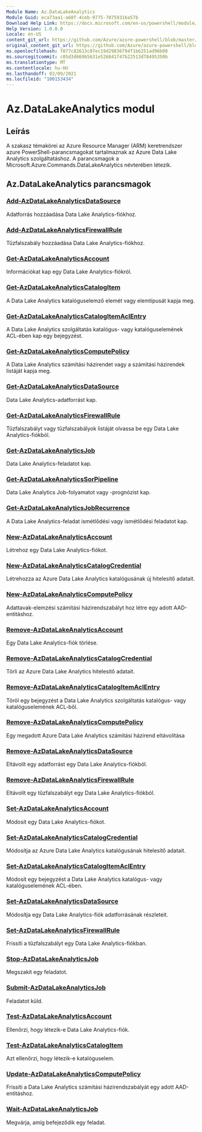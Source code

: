 ```yaml
---
Module Name: Az.DataLakeAnalytics
Module Guid: eca73aa1-a68f-4ceb-9775-70759316a57b
Download Help Link: https://docs.microsoft.com/en-us/powershell/module/az.datalakeanalytics
Help Version: 1.0.0.0
Locale: en-US
content_git_url: https://github.com/Azure/azure-powershell/blob/master/src/DataLakeAnalytics/DataLakeAnalytics/help/Az.DataLakeAnalytics.md
original_content_git_url: https://github.com/Azure/azure-powershell/blob/master/src/DataLakeAnalytics/DataLakeAnalytics/help/Az.DataLakeAnalytics.md
ms.openlocfilehash: f877c82613c07ec19d29836794f1b6251ad96b08
ms.sourcegitcommit: c05d3d669b5631e526841f47b22513d78495350b
ms.translationtype: MT
ms.contentlocale: hu-HU
ms.lasthandoff: 02/09/2021
ms.locfileid: "100153434"
---
```

# Az.DataLakeAnalytics modul
## Leírás
A szakasz témakörei az Azure Resource Manager (ARM) keretrendszer azure PowerShell-parancsmagokat tartalmaznak az Azure Data Lake Analytics szolgáltatáshoz. A parancsmagok a Microsoft.Azure.Commands.DataLakeAnalytics névterében létezik.

## Az.DataLakeAnalytics parancsmagok
### [Add-AzDataLakeAnalyticsDataSource](Add-AzDataLakeAnalyticsDataSource.md)
Adatforrás hozzáadása Data Lake Analytics-fiókhoz.

### [Add-AzDataLakeAnalyticsFirewallRule](Add-AzDataLakeAnalyticsFirewallRule.md)
Tűzfalszabály hozzáadása Data Lake Analytics-fiókhoz.

### [Get-AzDataLakeAnalyticsAccount](Get-AzDataLakeAnalyticsAccount.md)
Információkat kap egy Data Lake Analytics-fiókról.

### [Get-AzDataLakeAnalyticsCatalogItem](Get-AzDataLakeAnalyticsCatalogItem.md)
A Data Lake Analytics katalóguselemző elemét vagy elemtípusát kapja meg.

### [Get-AzDataLakeAnalyticsCatalogItemAclEntry](Get-AzDataLakeAnalyticsCatalogItemAclEntry.md)
A Data Lake Analytics szolgáltatás katalógus- vagy katalóguselemének ACL-ében kap egy bejegyzést.

### [Get-AzDataLakeAnalyticsComputePolicy](Get-AzDataLakeAnalyticsComputePolicy.md)
A Data Lake Analytics számítási házirendet vagy a számítási házirendek listáját kapja meg.

### [Get-AzDataLakeAnalyticsDataSource](Get-AzDataLakeAnalyticsDataSource.md)
Data Lake Analytics-adatforrást kap.

### [Get-AzDataLakeAnalyticsFirewallRule](Get-AzDataLakeAnalyticsFirewallRule.md)
Tűzfalszabályt vagy tűzfalszabályok listáját olvassa be egy Data Lake Analytics-fiókból.

### [Get-AzDataLakeAnalyticsJob](Get-AzDataLakeAnalyticsJob.md)
Data Lake Analytics-feladatot kap.

### [Get-AzDataLakeAnalyticsSorPipeline](Get-AzDataLakeAnalyticsJobPipeline.md)
Data Lake Analytics Job-folyamatot vagy -prognózist kap.

### [Get-AzDataLakeAnalyticsJobRecurrence](Get-AzDataLakeAnalyticsJobRecurrence.md)
A Data Lake Analytics-feladat ismétlődési vagy ismétlődési feladatot kap.

### [New-AzDataLakeAnalyticsAccount](New-AzDataLakeAnalyticsAccount.md)
Létrehoz egy Data Lake Analytics-fiókot.

### [New-AzDataLakeAnalyticsCatalogCredential](New-AzDataLakeAnalyticsCatalogCredential.md)
Létrehozza az Azure Data Lake Analytics katalógusának új hitelesítő adatait.

### [New-AzDataLakeAnalyticsComputePolicy](New-AzDataLakeAnalyticsComputePolicy.md)
Adattavak-elemzési számítási házirendszabályt hoz létre egy adott AAD-entitáshoz.

### [Remove-AzDataLakeAnalyticsAccount](Remove-AzDataLakeAnalyticsAccount.md)
Egy Data Lake Analytics-fiók törlése.

### [Remove-AzDataLakeAnalyticsCatalogCredential](Remove-AzDataLakeAnalyticsCatalogCredential.md)
Törli az Azure Data Lake Analytics hitelesítő adatait.

### [Remove-AzDataLakeAnalyticsCatalogItemAclEntry](Remove-AzDataLakeAnalyticsCatalogItemAclEntry.md)
Töröl egy bejegyzést a Data Lake Analytics szolgáltatás katalógus- vagy katalóguselemének ACL-ből.

### [Remove-AzDataLakeAnalyticsComputePolicy](Remove-AzDataLakeAnalyticsComputePolicy.md)
Egy megadott Azure Data Lake Analytics számítási házirend eltávolítása

### [Remove-AzDataLakeAnalyticsDataSource](Remove-AzDataLakeAnalyticsDataSource.md)
Eltávolít egy adatforrást egy Data Lake Analytics-fiókból.

### [Remove-AzDataLakeAnalyticsFirewallRule](Remove-AzDataLakeAnalyticsFirewallRule.md)
Eltávolít egy tűzfalszabályt egy Data Lake Analytics-fiókból.

### [Set-AzDataLakeAnalyticsAccount](Set-AzDataLakeAnalyticsAccount.md)
Módosít egy Data Lake Analytics-fiókot.

### [Set-AzDataLakeAnalyticsCatalogCredential](Set-AzDataLakeAnalyticsCatalogCredential.md)
Módosítja az Azure Data Lake Analytics katalógusának hitelesítő adatait.

### [Set-AzDataLakeAnalyticsCatalogItemAclEntry](Set-AzDataLakeAnalyticsCatalogItemAclEntry.md)
Módosít egy bejegyzést a Data Lake Analytics katalógus- vagy katalóguselemének ACL-ében.

### [Set-AzDataLakeAnalyticsDataSource](Set-AzDataLakeAnalyticsDataSource.md)
Módosítja egy Data Lake Analytics-fiók adatforrásának részleteit.

### [Set-AzDataLakeAnalyticsFirewallRule](Set-AzDataLakeAnalyticsFirewallRule.md)
Frissíti a tűzfalszabályt egy Data Lake Analytics-fiókban.

### [Stop-AzDataLakeAnalyticsJob](Stop-AzDataLakeAnalyticsJob.md)
Megszakít egy feladatot.

### [Submit-AzDataLakeAnalyticsJob](Submit-AzDataLakeAnalyticsJob.md)
Feladatot küld.

### [Test-AzDataLakeAnalyticsAccount](Test-AzDataLakeAnalyticsAccount.md)
Ellenőrzi, hogy létezik-e Data Lake Analytics-fiók.

### [Test-AzDataLakeAnalyticsCatalogItem](Test-AzDataLakeAnalyticsCatalogItem.md)
Azt ellenőrzi, hogy létezik-e katalóguselem.

### [Update-AzDataLakeAnalyticsComputePolicy](Update-AzDataLakeAnalyticsComputePolicy.md)
Frissíti a Data Lake Analytics számítási házirendszabályát egy adott AAD-entitáshoz.

### [Wait-AzDataLakeAnalyticsJob](Wait-AzDataLakeAnalyticsJob.md)
Megvárja, amíg befejeződik egy feladat.

